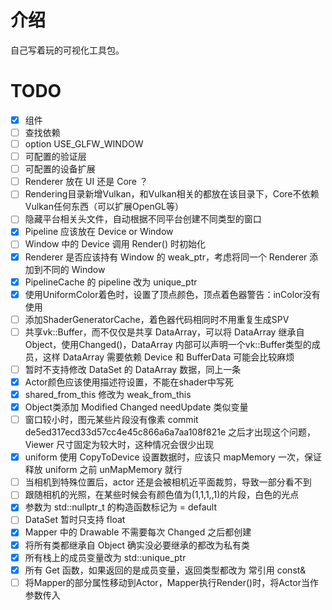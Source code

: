 # 介绍
自己写着玩的可视化工具包。

# TODO
- [x] 组件
- [ ] 查找依赖
- [ ] option USE_GLFW_WINDOW
- [ ] 可配置的验证层
- [ ] 可配置的设备扩展
- [ ] Renderer 放在 UI 还是 Core ？
- [ ] Rendering目录新增Vulkan，和Vulkan相关的都放在该目录下，Core不依赖Vulkan任何东西（可以扩展OpenGL等）
- [ ] 隐藏平台相关头文件，自动根据不同平台创建不同类型的窗口
- [x] Pipeline 应该放在 Device or Window
- [ ] Window 中的 Device 调用 Render() 时初始化
- [x] Renderer 是否应该持有 Window 的 weak_ptr，考虑将同一个 Renderer 添加到不同的 Window
- [x] PipelineCache 的 pipeline 改为 unique_ptr
- [x] 使用UniformColor着色时，设置了顶点颜色，顶点着色器警告：inColor没有使用
- [ ] 添加ShaderGeneratorCache，着色器代码相同时不用重复生成SPV
- [ ] 共享vk::Buffer，而不仅仅是共享 DataArray，可以将 DataArray 继承自 Object，使用Changed()，DataArray 内部可以声明一个vk::Buffer类型的成员，这样 DataArray 需要依赖 Device 和 BufferData 可能会比较麻烦
- [ ] 暂时不支持修改 DataSet 的 DataArray 数据，同上一条
- [x] Actor颜色应该使用描述符设置，不能在shader中写死
- [x] shared_from_this 修改为 weak_from_this
- [x] Object类添加 Modified Changed needUpdate 类似变量
- [ ] 窗口较小时，图元某些片段没有像素 commit de5ed317ecd33d57cc4e45c866a6a7aa108f821e 之后才出现这个问题，Viewer 尺寸固定为较大时，这种情况会很少出现
- [x] uniform 使用 CopyToDevice 设置数据时，应该只 mapMemory 一次，保证释放 uniform 之前 unMapMemory 就行
- [ ] 当相机到特殊位置后，actor 还是会被相机近平面裁剪，导致一部分看不到
- [ ] 跟随相机的光照，在某些时候会有颜色值为(1,1,1,,1)的片段，白色的光点
- [x] 参数为 std::nullptr_t 的构造函数标记为 = default
- [ ] DataSet 暂时只支持 float
- [x] Mapper 中的 Drawable 不需要每次 Changed 之后都创建
- [x] 将所有类都继承自 Object 确实没必要继承的都改为私有类
- [x] 所有栈上的成员变量改为 std::unique_ptr
- [x] 所有 Get 函数，如果返回的是成员变量，返回类型都改为 常引用 const&
- [ ] 将Mapper的部分属性移动到Actor，Mapper执行Render()时，将Actor当作参数传入
